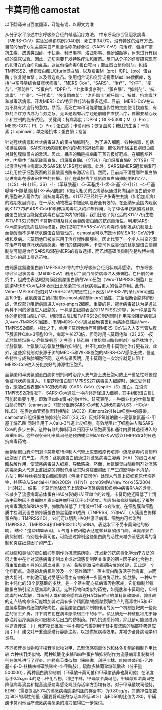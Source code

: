 # 卡莫司他 camostat

以下翻译来自百度翻译，可能有误，以原文为准

从分子水平综述中东呼吸综合征的候选治疗方法。
中东呼吸综合征冠状病毒（MERS-CoV）实验室确诊病例2040例，死亡率34.9%。没有特殊的治疗方法。目前的治疗方法主要来自严重急性呼吸综合征（SARS-CoV）的治疗，包括广谱抗生素、皮质类固醇、干扰素、利巴韦林、洛匹那韦、霉酚酸酯等，尚未进行有组织的临床试验。因此，迫切需要开发特殊疗法和疫苗。我们从分子的角度研究现有的和潜在的治疗和疫苗。这些包括病毒S蛋白靶向；宿主蛋白酶抑制剂，包括TMPRSS2、组织蛋白酶L和furin蛋白酶，以及病毒M（pro）和PL（pro）蛋白酶；恢复期血浆；以及候选疫苗。使用组合词和变异词搜索Medline数据库，包括“中东呼吸综合征冠状病毒”、“MERS-CoV”、“SARS”、“治疗”、“分子”、“疫苗”、“预防性”、“S蛋白”、“DPP4”、“七肽重复序列”、“蛋白酶”、“抑制剂”、“抗病毒”、“广谱”、“干扰素”、“恢复期血浆”、“洛匹那韦”利托那韦、抗体、抗病毒肽和减毒活病毒。开发MERS-CoV特异性疗法有很多选择。目前，MERS-CoV被认为不具有大流行的潜力。然而，高死亡率和可能增加遗传性的突变使寻找直接、有效的治疗方法成为当务之急。无论是现有治疗还是前瞻性直接治疗，都需要精心设计和控制的临床试验。
关键词：抗病毒肽；DPP4；GLS-5300；M（）Pro；MERS-COV；PL（）Pro；蛋白质；卡莫司他；恢复血浆；糖肽抗生素；干扰素；Lopinavir；单克隆抗体；蛋白酶；疫苗

针对冠状病毒和丝状病毒进入的蛋白酶抑制剂。
为了进入细胞，各种病毒，包括埃博拉病毒、SARS冠状病毒和新兴的MERS冠状病毒，都依赖于宿主细胞蛋白酶对其包膜糖蛋白的激活。因此，相应的酶是抗病毒干预的极好靶点。在细胞培养中，内质体半胱氨酸蛋白酶、组织蛋白酶L（CTSL）和组织蛋白酶B（CTSB）可以激活埃博拉病毒以及SARS和MERS冠状病毒。此外，SARS和MERS冠状病毒可以利用位于细胞表面的丝氨酸蛋白酶来激活它们。然而，目前尚不清楚哪种蛋白酶促进病毒在感染宿主中的传播。我们在此报告半胱氨酸蛋白酶抑制剂K11777，（（2S）-N-[（1E，3S）-1-（苯磺酰基）-5-苯基戊-1-烯-3-基]-2-{[（E）-4-甲基哌嗪-1-羰基]氨基}-3-苯丙酰胺）和密切相关的乙烯基砜通过靶向组织蛋白酶介导的细胞进入而作为广谱抗病毒药物。K11777已经处于许多寄生虫病（如恰加斯病）的晚期发展阶段，在一系列动物模型中被证明是安全有效的。在亚纳米范围内观察到K11777对SARS-CoV和埃博拉病毒进入的抑制作用。为了评估半胱氨酸或丝氨酸蛋白酶是否能促进病毒在宿主体内的传播，我们比较了优化后的K11777衍生物与TMPRS2抑制剂卡莫斯塔特及相关丝氨酸蛋白酶的抗病毒活性。利用SARS-CoV感染的致病性动物模型，我们证明了SARS-CoV的病毒传播和发病机制是由丝氨酸而不是半胱氨酸蛋白酶驱动的，camostat可以有效地预防SARS-CoV的传播和发病。卡莫司他已被临床用于治疗慢性胰腺炎，因此代表了一个令人兴奋的潜在治疗呼吸道冠状病毒感染。我们的结果表明，卡莫司他或类似的丝氨酸蛋白酶抑制剂可能是治疗SARS和潜在MERS的有效选择，而乙烯基砜类抑制剂是埃博拉病毒治疗的最佳候选药物。

由跨膜丝氨酸蛋白酶TMPRSS2介导的中东呼吸综合征冠状病毒感染。
中东呼吸综合征冠状病毒（MERS-CoV）利用宿主蛋白酶使病毒进入肺细胞。在目前的研究中，组成性表达II型跨膜丝氨酸蛋白酶的Vero细胞（Vero-TMPRSS2细胞）在感染MERS-CoV后18h表现出比感染其他冠状病毒后更大的合胞作用。此外，Vero-TMPRSS2细胞对MERS-CoV的敏感性比不表达TMPRSS2的亲代Vero细胞高100倍。丝氨酸蛋白酶抑制剂camostat抑制tmprs2活性，完全阻断合胞体的形成，但仅部分阻断病毒进入Vero-tmprs2细胞。重要的是，冠状病毒被认为是通过两种不同的途径进入细胞的，一种是由细胞表面的TMPRSS2介导，另一种是由内体的组织蛋白酶L介导。组织蛋白酶L和TMPRSS2抑制剂同时作用完全阻断病毒进入Vero-TMPRSS2细胞，表明MERS-CoV通过细胞表面和内质途径感染Vero-TMPRSS2细胞。相比之下，单用卡莫司他治疗可使MERS-CoV进入人支气管粘膜下腺源性Calu-3细胞10倍，病毒生长270倍，但同时用卡莫司他和（23,25）-反式环氧琥珀酸-L-亮氨酸氨基-3-甲基丁烷乙酯（组织蛋白酶抑制剂）或亮肽治疗，半胱氨酸、丝氨酸和苏氨酸肽酶的抑制剂，并不比单独用卡莫司他治疗更有效。此外，这些抑制剂对来源于肺的MRC-5和WI-38细胞的MERS-CoV感染无效，但这些特性与成熟肺细胞不同。这些结果表明，用卡莫司他一次治疗就足以阻止MERS-CoV进入分化良好的肺源性细胞系。

丝氨酸和半胱氨酸蛋白酶抑制剂同时治疗人支气管上皮细胞可防止严重急性呼吸综合征冠状病毒进入。
Ⅱ型跨膜蛋白酶TMPRSS2在病毒进入细胞时，通过受体结合，激活细胞表面SARS冠状病毒（SARS-CoV）的spike（S）蛋白。在没有TMPRSS2的情况下，SARS-CoV通过一种内体途径进入细胞，其中组织蛋白酶L可能起重要作用，即激活spike蛋白的融合性。研究表明，一种商业化的丝氨酸蛋白酶抑制剂（camostat）可部分阻断SARS-CoV和人冠状病毒NL63（HCoV-NL63）在表达血管紧张素转换酶2（ACE2）和tmprs2的HeLa细胞中的感染。camostat和组织蛋白酶抑制剂EST[（23,25）反式环氧琥珀酸-L-亮氨酸氨基-3-甲基丁烷乙酯]同时作用于人Calu-3气道上皮细胞，有效地阻止了细胞进入和SARS-CoV的多步生长。这种有效的抑制可以归因于从细胞表面和通过内质体途径进入的双重阻断。这些观察表明卡莫司他是预防或抑制SARS-CoV感染TMPRSS2的候选抗病毒药物。


丝氨酸蛋白酶抑制剂卡莫斯塔特抑制人气管上皮细胞原代培养中流感病毒的复制和细胞因子的产生。
背景：丝氨酸蛋白酶通过对流感病毒血凝素（HA）的蛋白水解酶裂解作用，使流感病毒进入细胞，导致感染。然而，丝氨酸蛋白酶抑制剂对流感病毒感染人气道上皮细胞的抑制作用及其对炎症细胞因子产生的影响尚不清楚。
方法：用4种丝氨酸蛋白酶抑制剂（包括卡莫司他）处理人气管上皮细胞原代培养物，并感染A/Sendai-H/108/2009/（H1N1）pdm09或A/New York/55/2004（H3N2）。
结果：卡莫司他降低了上清液中流感病毒和细胞中病毒RNA的含量。它减少了流感病毒前体蛋白HA0分裂成HA1亚单位的过程。卡莫司他还降低了上清液中细胞因子白细胞介素6和肿瘤坏死因子α的浓度。加贝酯和抑肽酶降低了细胞内病毒滴度和RNA水平，抑肽酶降低了上清液中TNF-α的浓度。在细胞膜和细胞质中检测到蛋白酶跨膜蛋白酶丝氨酸S1成员（TMPRSS）2和HAT（人胰蛋白酶样蛋白酶：TMPRSS11D），它们可以切割HA0并激活病毒。细胞内可检测到TMPRSS2、TMPRSS4和TMPRSS11D的mRNA，表达水平不受卡莫司他的影响。
结论：这些结果表明，人气道上皮细胞表达这些丝氨酸蛋白酶，丝氨酸蛋白酶抑制剂，特别是卡莫司他，可能通过抑制这些蛋白酶的活性来减少流感病毒的复制和炎症细胞因子的产生。

抑肽酶和类似的蛋白酶抑制剂作为抗流感药物。
开发新的抗病毒化学治疗方法的努力集中在针对流感病毒复制本身或对流感复制至关重要的宿主因子的化合物上。宿主蛋白酶介导的流感血凝素（HA）裂解是激活病毒感染性的关键，因此是一个化疗靶点。流感的发病机制涉及一个“恶性循环”，宿主蛋白酶激活子代病毒，进而放大复制，并刺激可能对受感染宿主有害的进一步蛋白酶活性。抑肽酶，一种从牛肺中纯化的58个氨基酸的多肽，是一个宿主靶向抗病毒药物家族，它能抑制丝氨酸蛋白酶引起流感病毒的激活。这种药物和类似的药物，如亮肽和卡莫司他，抑制病毒的HA裂解，并限制人类和禽流感病毒在HA裂解位点的单精氨酸繁殖。抑肽酶的定点结构修饰可能增加其对具有多个精氨酸/赖氨酸裂解位点的高毒性H5和H7血凝素裂解的细胞内靶向性。丝氨酸蛋白酶抑制剂作用的另一个机制是靶向一些炎症的宿主介质，并下调它们在病毒感染宿主中的水平。抑肽酶是一种被批准用于静脉注射治疗胰腺炎和限制术后出血的仿制药。作为抗流感药物，抑肽酶可能通过两种途径传递：（i）俄罗斯已批准一种小颗粒气雾剂用于轻中度流感的局部呼吸道应用；（ii）建议对严重流感进行静脉注射，以提供抗病毒效果，并减少全身病理学和炎症。

不同核苷类似物和非核苷类似物对甲、乙型流感病毒体外和体外复制的抑制作用比较
六种核苷类似物、两种硫酸化多糖和四种蛋白酶抑制剂作为流感病毒复制抑制剂在体外进行了评价。四种鸟苷类似物（咪唑啉、利巴韦林、吡唑呋喃和5-乙炔基-l-β-D-核糖呋喃磺酰咪唑-4-甲酰胺），硫酸多糖葡聚糖硫酸盐（分子量500000），两种蛋白酶抑制剂（甲磺酸卡莫司他和甲磺酸钠非他莫司他）在浓度低于0.3εg/mL的这七种化合物，利巴韦林，甲磺酸卡莫司他，甲磺酸那法莫司在降低病毒滴度和提高流感病毒感染鸡胚存活率方面均有效。对于甲磺酸坎司他特，ED50（需要提高50%的流感病毒感染鸡胚的存活率）为0.80εg/g，其选择性指数为50%的毒性剂量（需要将鸡胚的存活率降低50%）与ED50的比值为280。甲磺酸卡莫司他治疗流感病毒感染的潜力值得进一步探讨。
